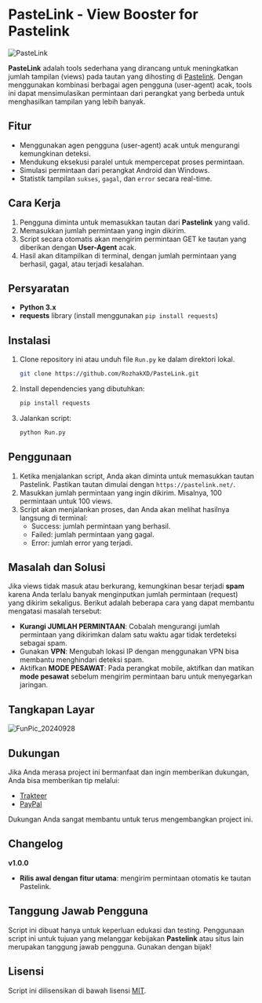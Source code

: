# PasteLink - View Booster for Pastelink
![PasteLink](https://github.com/user-attachments/assets/5167448f-47d7-44d7-9626-8e064e455210)

**PasteLink** adalah tools sederhana yang dirancang untuk meningkatkan jumlah tampilan (views) pada tautan yang dihosting di [Pastelink](https://pastelink.net). Dengan menggunakan kombinasi berbagai agen pengguna (user-agent) acak, tools ini dapat mensimulasikan permintaan dari perangkat yang berbeda untuk menghasilkan tampilan yang lebih banyak.

## Fitur
- Menggunakan agen pengguna (user-agent) acak untuk mengurangi kemungkinan deteksi.
- Mendukung eksekusi paralel untuk mempercepat proses permintaan.
- Simulasi permintaan dari perangkat Android dan Windows.
- Statistik tampilan `sukses`, `gagal`, dan `error` secara real-time.

## Cara Kerja
1. Pengguna diminta untuk memasukkan tautan dari **Pastelink** yang valid.
2. Memasukkan jumlah permintaan yang ingin dikirim.
3. Script secara otomatis akan mengirim permintaan GET ke tautan yang diberikan dengan **User-Agent** acak.
4. Hasil akan ditampilkan di terminal, dengan jumlah permintaan yang berhasil, gagal, atau terjadi kesalahan.

## Persyaratan
- **Python 3.x**
- **requests** library (install menggunakan `pip install requests`)

## Instalasi
1. Clone repository ini atau unduh file `Run.py` ke dalam direktori lokal.

    ```bash
    git clone https://github.com/RozhakXD/PasteLink.git
    ```
3. Install dependencies yang dibutuhkan:

    ```bash
    pip install requests
    ```
4. Jalankan script:

    ```bash
    python Run.py
    ```

## Penggunaan
1. Ketika menjalankan script, Anda akan diminta untuk memasukkan tautan Pastelink. Pastikan tautan dimulai dengan `https://pastelink.net/`.
2. Masukkan jumlah permintaan yang ingin dikirim. Misalnya, 100 permintaan untuk 100 views.
3. Script akan menjalankan proses, dan Anda akan melihat hasilnya langsung di terminal:
    - Success: jumlah permintaan yang berhasil.
    - Failed: jumlah permintaan yang gagal.
    - Error: jumlah error yang terjadi.

## Masalah dan Solusi
Jika views tidak masuk atau berkurang, kemungkinan besar terjadi **spam** karena Anda terlalu banyak menginputkan jumlah permintaan (request) yang dikirim sekaligus. Berikut adalah beberapa cara yang dapat membantu mengatasi masalah tersebut:
- **Kurangi JUMLAH PERMINTAAN**: Cobalah mengurangi jumlah permintaan yang dikirimkan dalam satu waktu agar tidak terdeteksi sebagai spam.
- Gunakan **VPN**: Mengubah lokasi IP dengan menggunakan VPN bisa membantu menghindari deteksi spam.
- Aktifkan **MODE PESAWAT**: Pada perangkat mobile, aktifkan dan matikan **mode pesawat** sebelum mengirim permintaan baru untuk menyegarkan jaringan.

## Tangkapan Layar
![FunPic_20240928](https://github.com/user-attachments/assets/7ff00876-3a48-43d2-bb22-be644ea9ae86)

## Dukungan
Jika Anda merasa project ini bermanfaat dan ingin memberikan dukungan, Anda bisa memberikan tip melalui:
- [Trakteer](https://trakteer.id/rozhak_official/tip)
- [PayPal](https://paypal.me/rozhak9)

Dukungan Anda sangat membantu untuk terus mengembangkan project ini.

## Changelog
**v1.0.0**
- **Rilis awal dengan fitur utama**: mengirim permintaan otomatis ke tautan Pastelink.

## Tanggung Jawab Pengguna
Script ini dibuat hanya untuk keperluan edukasi dan testing. Penggunaan script ini untuk tujuan yang melanggar kebijakan **Pastelink** atau situs lain merupakan tanggung jawab pengguna. Gunakan dengan bijak!

## Lisensi
Script ini dilisensikan di bawah lisensi [MIT](https://github.com/RozhakXD/PasteLink?tab=MIT-1-ov-file).

